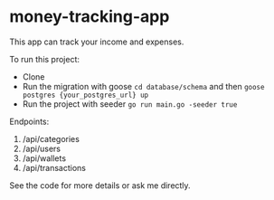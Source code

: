 # money-tracking-app

This app can track your income and expenses.

To run this project:
- Clone
- Run the migration with goose `cd database/schema` and then `goose postgres {your_postgres_url} up`
- Run the project with seeder `go run main.go -seeder true`

Endpoints:
1. /api/categories
2. /api/users
3. /api/wallets
4. /api/transactions

See the code for more details or ask me directly.